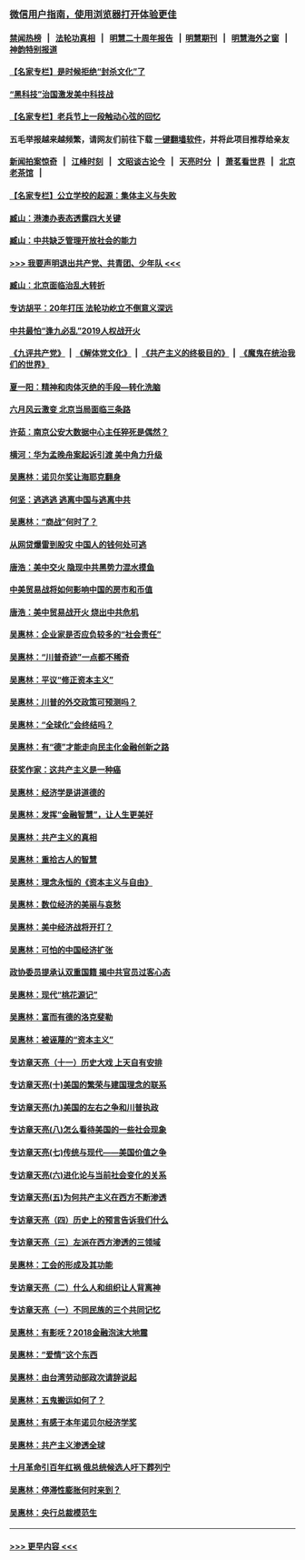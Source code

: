 ### [微信用户指南，使用浏览器打开体验更佳](https://github.com/gfw-breaker/banned-news1/blob/master/indexes/wechat-guide.md?t=0)
#### [禁闻热榜](热点新闻.md?t=0)  &nbsp;&nbsp;|&nbsp;&nbsp; [法轮功真相](https://github.com/gfw-breaker/truth/blob/master/README.md?t=0) &nbsp;&nbsp;|&nbsp;&nbsp; [明慧二十周年报告](https://github.com/gfw-breaker/mh-reports/blob/master/README.md?t=0) &nbsp;&nbsp;|&nbsp;&nbsp;[明慧期刊](https://github.com/gfw-breaker/mh-qikan) &nbsp;&nbsp;|&nbsp;&nbsp; [明慧海外之窗](https://github.com/gfw-breaker/mh-news/blob/master/README.md?t=0) &nbsp;&nbsp;|&nbsp;&nbsp; [神韵特别报道](https://github.com/gfw-breaker/mh-news/blob/master/shenyun.md?t=0)
#### [【名家专栏】是时候拒绝“封杀文化”了](../pages/nsc423/n11814093.md?t=02151555) 
#### [“黑科技”治国激发美中科技战](../pages/nsc423/n11638056.md?t=02151555) 
#### [【名家专栏】老兵节上一段触动心弦的回忆](../pages/nsc423/n11646016.md?t=02151555) 
#### 五毛举报越来越频繁，请网友们前往下载 [一键翻墙软件](https://github.com/gfw-breaker/ssr-accounts)，并将此项目推荐给亲友
#### [新闻拍案惊奇](https://github.com/gfw-breaker/banned-news1/blob/master/pages/link4.md) &nbsp;&nbsp;|&nbsp;&nbsp; [江峰时刻](https://github.com/gfw-breaker/banned-news1/blob/master/pages/link4.md) &nbsp;&nbsp;|&nbsp;&nbsp; [文昭谈古论今](https://github.com/gfw-breaker/banned-news1/blob/master/pages/link4.md) &nbsp;&nbsp;|&nbsp;&nbsp; [天亮时分](https://github.com/gfw-breaker/banned-news1/blob/master/pages/link4.md) &nbsp;&nbsp;|&nbsp;&nbsp; [萧茗看世界](https://github.com/gfw-breaker/banned-news1/blob/master/pages/link4.md) &nbsp;&nbsp;|&nbsp;&nbsp; [北京老茶馆](https://github.com/gfw-breaker/banned-news1/blob/master/pages/link4.md) &nbsp;&nbsp;|&nbsp;&nbsp; 
#### [【名家专栏】公立学校的起源：集体主义与失败](../pages/nsc423/n11601833.md?t=02151555) 
#### [臧山：港澳办表态透露四大关键](../pages/nsc423/n11421628.md?t=02151555) 
#### [臧山：中共缺乏管理开放社会的能力](../pages/nsc423/n11407457.md?t=02151555) 
#### [>>> 我要声明退出共产党、共青团、少年队 <<<](https://github.com/begood0513/goodnews/blob/master/quit/letter.md) 
#### [臧山：北京面临治乱大转折](../pages/nsc423/n11406895.md?t=02151555) 
#### [专访胡平：20年打压 法轮功屹立不倒意义深远](../pages/nsc423/n11398800.md?t=02151555) 
#### [中共最怕“逢九必乱”2019人权战开火](../pages/nsc423/n11385248.md?t=02151555) 
#### [《九评共产党》](https://github.com/begood0513/9ping.md/blob/master/README.md) &nbsp;|&nbsp; [《解体党文化》](../../../../jtdwh.md/blob/master/README.md)  &nbsp;|&nbsp; [《共产主义的终极目的》](../../../../gczydzjmd.md/blob/master/README.md) &nbsp;|&nbsp; [《魔鬼在统治我们的世界》](../../../../mgztzwmdsj.md/blob/master/README.md) 
#### [夏一阳：精神和肉体灭绝的手段—转化洗脑](../pages/nsc423/n11368250.md?t=02151555) 
#### [六月风云激变 北京当局面临三条路](../pages/nsc423/n11313668.md?t=02151555) 
#### [许茹：南京公安大数据中心主任猝死是偶然？](../pages/nsc423/n11064744.md?t=02151555) 
#### [横河：华为孟晚舟案起诉引渡 美中角力升级](../pages/nsc423/n11027230.md?t=02151555) 
#### [吴惠林：诺贝尔奖让海耶克翻身](../pages/nsc423/n10890049.md?t=02151555) 
#### [何坚：逃逃逃 逃离中国与逃离中共](../pages/nsc423/n10592891.md?t=02151555) 
#### [吴惠林：“商战”何时了？](../pages/nsc423/n10573558.md?t=02151555) 
#### [从网贷爆雷到股灾 中国人的钱何处可逃](../pages/nsc423/n10572800.md?t=02151555) 
#### [唐浩：美中交火 隐现中共黑势力混水摸鱼](../pages/nsc423/n10544040.md?t=02151555) 
#### [中美贸易战将如何影响中国的房市和币值](../pages/nsc423/n10543697.md?t=02151555) 
#### [唐浩：美中贸易战开火 烧出中共危机](../pages/nsc423/n10540126.md?t=02151555) 
#### [吴惠林：企业家是否应负较多的“社会责任”](../pages/nsc423/n10535022.md?t=02151555) 
#### [吴惠林：“川普奇迹”一点都不稀奇](../pages/nsc423/n10512808.md?t=02151555) 
#### [吴惠林：平议“修正资本主义”](../pages/nsc423/n10495724.md?t=02151555) 
#### [吴惠林：川普的外交政策可预测吗？](../pages/nsc423/n10462387.md?t=02151555) 
#### [吴惠林：“全球化”会终结吗？](../pages/nsc423/n10452838.md?t=02151555) 
#### [吴惠林：有“德”才能走向民主化金融创新之路](../pages/nsc423/n10432292.md?t=02151555) 
#### [获奖作家：这共产主义是一种癌](../pages/nsc423/n10431541.md?t=02151555) 
#### [吴惠林：经济学是讲道德的](../pages/nsc423/n10398014.md?t=02151555) 
#### [吴惠林：发挥“金融智慧”，让人生更美好](../pages/nsc423/n10375019.md?t=02151555) 
#### [吴惠林：共产主义的真相](../pages/nsc423/n10351394.md?t=02151555) 
#### [吴惠林：重拾古人的智慧](../pages/nsc423/n10337691.md?t=02151555) 
#### [吴惠林：理念永恒的《资本主义与自由》](../pages/nsc423/n10316274.md?t=02151555) 
#### [吴惠林：数位经济的美丽与哀愁](../pages/nsc423/n10292946.md?t=02151555) 
#### [吴惠林：美中经济战将开打？](../pages/nsc423/n10258825.md?t=02151555) 
#### [吴惠林：可怕的中国经济扩张](../pages/nsc423/n10219147.md?t=02151555) 
#### [政协委员提承认双重国籍 揭中共官员过客心态](../pages/nsc423/n10208809.md?t=02151555) 
#### [吴惠林：现代“桃花源记”](../pages/nsc423/n10185234.md?t=02151555) 
#### [吴惠林：富而有德的洛克斐勒](../pages/nsc423/n10142264.md?t=02151555) 
#### [吴惠林：被诬蔑的“资本主义”](../pages/nsc423/n10124816.md?t=02151555) 
#### [专访章天亮（十一）历史大戏 上天自有安排](../pages/nsc423/n10094905.md?t=02151555) 
#### [专访章天亮(十)美国的繁荣与建国理念的联系](../pages/nsc423/n10094899.md?t=02151555) 
#### [专访章天亮(九)美国的左右之争和川普执政](../pages/nsc423/n10094889.md?t=02151555) 
#### [专访章天亮(八)怎么看待美国的一些社会现象](../pages/nsc423/n10094857.md?t=02151555) 
#### [专访章天亮(七)传统与现代——美国价值之争](../pages/nsc423/n10093140.md?t=02151555) 
#### [专访章天亮(六)进化论与当前社会变化的关系](../pages/nsc423/n10092036.md?t=02151555) 
#### [专访章天亮(五)为何共产主义在西方不断渗透](../pages/nsc423/n10083620.md?t=02151555) 
#### [专访章天亮（四）历史上的预言告诉我们什么](../pages/nsc423/n10083606.md?t=02151555) 
#### [专访章天亮（三）左派在西方渗透的三领域](../pages/nsc423/n10081115.md?t=02151555) 
#### [吴惠林：工会的形成及其功能](../pages/nsc423/n10080633.md?t=02151555) 
#### [专访章天亮（二）什么人和组织让人背离神](../pages/nsc423/n10076637.md?t=02151555) 
#### [专访章天亮（一）不同民族的三个共同记忆](../pages/nsc423/n10074188.md?t=02151555) 
#### [吴惠林：有影呒？2018金融泡沫大地震](../pages/nsc423/n10040534.md?t=02151555) 
#### [吴惠林：“爱情”这个东西](../pages/nsc423/n10019423.md?t=02151555) 
#### [吴惠林：由台湾劳动部政次请辞说起](../pages/nsc423/n9979679.md?t=02151555) 
#### [吴惠林：五鬼搬运如何了？](../pages/nsc423/n9925338.md?t=02151555) 
#### [吴惠林：有感于本年诺贝尔经济学奖](../pages/nsc423/n9871883.md?t=02151555) 
#### [吴惠林：共产主义渗透全球](../pages/nsc423/n9812748.md?t=02151555) 
#### [十月革命引百年红祸 俄总统候选人吁下葬列宁](../pages/nsc423/n9810182.md?t=02151555) 
#### [吴惠林：停滞性膨胀何时来到？](../pages/nsc423/n9764136.md?t=02151555) 
#### [吴惠林：央行总裁模范生](../pages/nsc423/n9728134.md?t=02151555) 

----
#### [ >>> 更早内容 <<< ](../indexes/nsc423-earlier.md)
